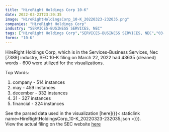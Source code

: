 ```yaml
---
title: "HireRight Holdings Corp 10-K"
date: 2022-03-23T23:20:35
image: "HireRightHoldingsCorp_10-K_20220323-232035.png"
companies: "HireRight Holdings Corp"
industry: "SERVICES-BUSINESS SERVICES, NEC"
tags: ["HireRight Holdings Corp","SERVICES-BUSINESS SERVICES, NEC","03-22-2022","10-K"]
forms: "10-K"
---
```

HireRight Holdings Corp, which is in the Services-Business Services, Nec [7389] industry, SEC 10-K filing on March 22, 2022 had 43635 (cleaned) words - 600 were utilized for the visualizations.

Top Words:
1. company - 514 instances
2. may - 459 instances
3. december - 332 instances
4. 31 - 327 instances
5. financial - 324 instances


See the parsed data used in the visualization [here]({{< staticlink name=HireRightHoldingsCorp_10-K_20220323-232035.json >}}).  
View the actual filing on the SEC website [here](https://www.sec.gov/Archives/edgar/data/1859285/0001859285-22-000011.txt)